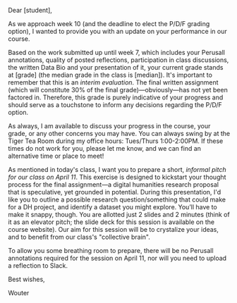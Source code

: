 Dear [student],

As we approach week 10 (and the deadline to elect the P/D/F grading option), I wanted to provide you with an update on your performance in our course.

Based on the work submitted up until week 7, which includes your Perusall annotations, quality of posted reflections, participation in class discussions, the written Data Bio and your presentation of it, your current grade stands at [grade] (the median grade in the class is [median]). It's important to remember that this is an *interim evaluation*. The final written assignment (which will constitute 30% of the final grade)—obviously—has not yet been factored in. Therefore, this grade is purely indicative of your progress and should serve as a touchstone to inform any decisions regarding the P/D/F option.

As always, I am available to discuss your progress in the course, your grade, or any other concerns you may have. You can always swing by at the Tiger Tea Room during my office hours: Tues/Thurs 1:00-2:00PM. If these times do not work for you, please let me know, and we can find an alternative time or place to meet!

As mentioned in today's class, I want you to prepare a short, *informal pitch for our class on April 11*. This exercise is designed to kickstart your thought process for the final assignment—a digital humanities research proposal that is speculative, yet grounded in potential. During this presentation, I'd like you to outline a possible research question/something that could make for a DH project, and identify a dataset you might explore. You’ll have to make it snappy, though. You are allotted just 2 slides and 2 minutes (think of it as an elevator pitch; the slide deck for this session is available on the course website). Our aim for this session will be to crystalize your ideas, and to benefit from our class's "collective brain".

To allow you some breathing room to prepare, there will be no Perusall annotations required for the session on April 11, nor will you need to upload a reflection to Slack.

Best wishes,

Wouter